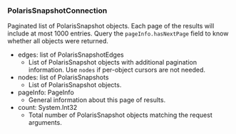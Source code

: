 ### PolarisSnapshotConnection
Paginated list of PolarisSnapshot objects. Each page of the results will include at most 1000 entries. Query the `pageInfo.hasNextPage` field to know whether all objects were returned.

- edges: list of PolarisSnapshotEdges
  - List of PolarisSnapshot objects with additional pagination information. Use `nodes` if per-object cursors are not needed.
- nodes: list of PolarisSnapshots
  - List of PolarisSnapshot objects.
- pageInfo: PageInfo
  - General information about this page of results.
- count: System.Int32
  - Total number of PolarisSnapshot objects matching the request arguments.
